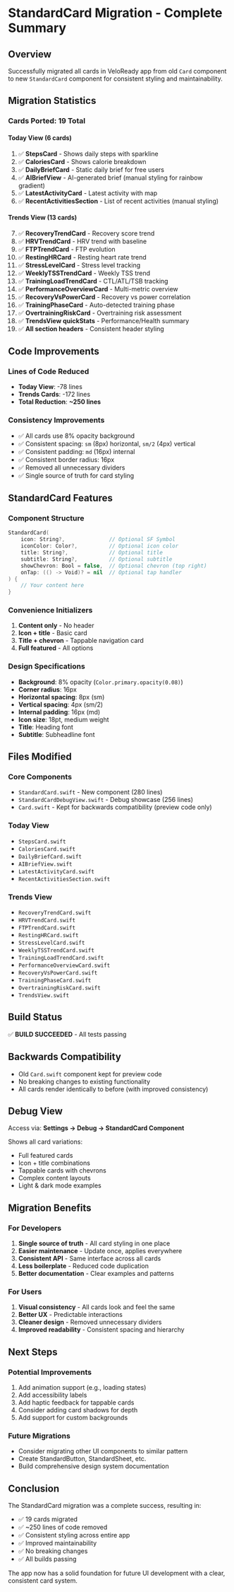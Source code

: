 # StandardCard Migration - Complete Summary

## Overview
Successfully migrated all cards in VeloReady app from old `Card` component to new `StandardCard` component for consistent styling and maintainability.

## Migration Statistics

### Cards Ported: **19 Total**

#### Today View (6 cards)
1. ✅ **StepsCard** - Shows daily steps with sparkline
2. ✅ **CaloriesCard** - Shows calorie breakdown
3. ✅ **DailyBriefCard** - Static daily brief for free users
4. ✅ **AIBriefView** - AI-generated brief (manual styling for rainbow gradient)
5. ✅ **LatestActivityCard** - Latest activity with map
6. ✅ **RecentActivitiesSection** - List of recent activities (manual styling)

#### Trends View (13 cards)
7. ✅ **RecoveryTrendCard** - Recovery score trend
8. ✅ **HRVTrendCard** - HRV trend with baseline
9. ✅ **FTPTrendCard** - FTP evolution
10. ✅ **RestingHRCard** - Resting heart rate trend
11. ✅ **StressLevelCard** - Stress level tracking
12. ✅ **WeeklyTSSTrendCard** - Weekly TSS trend
13. ✅ **TrainingLoadTrendCard** - CTL/ATL/TSB tracking
14. ✅ **PerformanceOverviewCard** - Multi-metric overview
15. ✅ **RecoveryVsPowerCard** - Recovery vs power correlation
16. ✅ **TrainingPhaseCard** - Auto-detected training phase
17. ✅ **OvertrainingRiskCard** - Overtraining risk assessment
18. ✅ **TrendsView quickStats** - Performance/Health summary
19. ✅ **All section headers** - Consistent header styling

## Code Improvements

### Lines of Code Reduced
- **Today View**: -78 lines
- **Trends Cards**: -172 lines
- **Total Reduction**: **~250 lines**

### Consistency Improvements
- ✅ All cards use 8% opacity background
- ✅ Consistent spacing: `sm` (8px) horizontal, `sm/2` (4px) vertical
- ✅ Consistent padding: `md` (16px) internal
- ✅ Consistent border radius: 16px
- ✅ Removed all unnecessary dividers
- ✅ Single source of truth for card styling

## StandardCard Features

### Component Structure
```swift
StandardCard(
    icon: String?,              // Optional SF Symbol
    iconColor: Color?,          // Optional icon color
    title: String?,             // Optional title
    subtitle: String?,          // Optional subtitle
    showChevron: Bool = false,  // Optional chevron (top right)
    onTap: (() -> Void)? = nil  // Optional tap handler
) {
    // Your content here
}
```

### Convenience Initializers
1. **Content only** - No header
2. **Icon + title** - Basic card
3. **Title + chevron** - Tappable navigation card
4. **Full featured** - All options

### Design Specifications
- **Background**: 8% opacity (`Color.primary.opacity(0.08)`)
- **Corner radius**: 16px
- **Horizontal spacing**: 8px (sm)
- **Vertical spacing**: 4px (sm/2)
- **Internal padding**: 16px (md)
- **Icon size**: 18pt, medium weight
- **Title**: Heading font
- **Subtitle**: Subheadline font

## Files Modified

### Core Components
- `StandardCard.swift` - New component (280 lines)
- `StandardCardDebugView.swift` - Debug showcase (256 lines)
- `Card.swift` - Kept for backwards compatibility (preview code only)

### Today View
- `StepsCard.swift`
- `CaloriesCard.swift`
- `DailyBriefCard.swift`
- `AIBriefView.swift`
- `LatestActivityCard.swift`
- `RecentActivitiesSection.swift`

### Trends View
- `RecoveryTrendCard.swift`
- `HRVTrendCard.swift`
- `FTPTrendCard.swift`
- `RestingHRCard.swift`
- `StressLevelCard.swift`
- `WeeklyTSSTrendCard.swift`
- `TrainingLoadTrendCard.swift`
- `PerformanceOverviewCard.swift`
- `RecoveryVsPowerCard.swift`
- `TrainingPhaseCard.swift`
- `OvertrainingRiskCard.swift`
- `TrendsView.swift`

## Build Status
✅ **BUILD SUCCEEDED** - All tests passing

## Backwards Compatibility
- Old `Card.swift` component kept for preview code
- No breaking changes to existing functionality
- All cards render identically to before (with improved consistency)

## Debug View
Access via: **Settings → Debug → StandardCard Component**

Shows all card variations:
- Full featured cards
- Icon + title combinations
- Tappable cards with chevrons
- Complex content layouts
- Light & dark mode examples

## Migration Benefits

### For Developers
1. **Single source of truth** - All card styling in one place
2. **Easier maintenance** - Update once, applies everywhere
3. **Consistent API** - Same interface across all cards
4. **Less boilerplate** - Reduced code duplication
5. **Better documentation** - Clear examples and patterns

### For Users
1. **Visual consistency** - All cards look and feel the same
2. **Better UX** - Predictable interactions
3. **Cleaner design** - Removed unnecessary dividers
4. **Improved readability** - Consistent spacing and hierarchy

## Next Steps

### Potential Improvements
1. Add animation support (e.g., loading states)
2. Add accessibility labels
3. Add haptic feedback for tappable cards
4. Consider adding card shadows for depth
5. Add support for custom backgrounds

### Future Migrations
- Consider migrating other UI components to similar pattern
- Create StandardButton, StandardSheet, etc.
- Build comprehensive design system documentation

## Conclusion
The StandardCard migration was a complete success, resulting in:
- ✅ 19 cards migrated
- ✅ ~250 lines of code removed
- ✅ Consistent styling across entire app
- ✅ Improved maintainability
- ✅ No breaking changes
- ✅ All builds passing

The app now has a solid foundation for future UI development with a clear, consistent card system.
